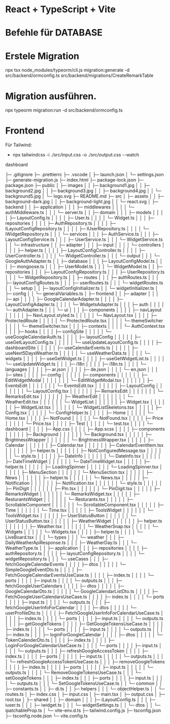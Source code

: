 # React + TypeScript + Vite

# Befehle für DATABASE

# Erstele Migration

npx tsx node_modules/typeorm/cli.js migration:generate -d src/backend/ormconfig.ts src/backend/migrations/CreateRemarkTable

# Migration ausführen.

npx typeorm migration:run -d src/backend/ormconfig.ts

# Frontend

Für Tailwind:

- npx tailwindcss -i ./src/input.css -o ./src/output.css --watch

dashboard

├─ .gitignore
├─ .prettierrc
├─ .vscode
│ ├─ launch.json
│ └─ settings.json
├─ generate-migration.js
├─ index.html
├─ package-lock.json
├─ package.json
├─ public
│ ├─ images
│ │ ├─ background1.jpg
│ │ ├─ background2.jpg
│ │ ├─ background3.jpg
│ │ ├─ background4.jpg
│ │ └─ background5.jpg
│ └─ logo.svg
├─ README.md
├─ src
│ ├─ assets
│ │ ├─ background-dark.jpg
│ │ ├─ background-light.jpg
│ │ └─ react.svg
│ ├─ backend
│ │ ├─ application
│ │ │ ├─ middlewares
│ │ │ │ └─ authMiddleware.ts
│ │ │ └─ server.ts
│ │ ├─ domain
│ │ │ ├─ models
│ │ │ │ ├─ LayoutConfig.ts
│ │ │ │ ├─ User.ts
│ │ │ │ └─ Widget.ts
│ │ │ ├─ repositories
│ │ │ │ ├─ AuthRepository.ts
│ │ │ │ ├─ ILayoutConfigRepository.ts
│ │ │ │ ├─ IUserRepository.ts
│ │ │ │ └─ IWidgetRepository.ts
│ │ │ └─ services
│ │ │ ├─ AuthService.ts
│ │ │ ├─ LayoutConfigService.ts
│ │ │ ├─ UserService.ts
│ │ │ └─ WidgetService.ts
│ │ └─ infrastructure
│ │ ├─ adapter
│ │ │ ├─ input
│ │ │ │ └─ controllers
│ │ │ │ ├─ helper.ts
│ │ │ │ ├─ LayoutConfigController.ts
│ │ │ │ ├─ UserController.ts
│ │ │ │ └─ WidgetController.ts
│ │ │ └─ output
│ │ │ └─ GoogleAuthAdapter.ts
│ │ ├─ database
│ │ │ ├─ LayoutConfigModel.ts
│ │ │ ├─ mongoose.ts
│ │ │ ├─ UserModel.ts
│ │ │ └─ WidgetModel.ts
│ │ ├─ repositories
│ │ │ ├─ LayoutConfigRepository.ts
│ │ │ ├─ UserRepository.ts
│ │ │ └─ WidgetRepository.ts
│ │ ├─ routes
│ │ │ ├─ authRoutes.ts
│ │ │ ├─ layoutConfigRoutes.ts
│ │ │ ├─ userRoutes.ts
│ │ │ └─ widgetRoutes.ts
│ │ └─ setup
│ │ ├─ layoutConfigInitializer.ts
│ │ └─ widgetInitializer.ts
│ ├─ config
│ │ └─ generalVariables.ts
│ ├─ frontend
│ │ ├─ adapter
│ │ │ ├─ api
│ │ │ │ ├─ GoogleCalendarAdapter.ts
│ │ │ │ ├─ LayoutConfigAdapter.ts
│ │ │ │ └─ WidgetsAdapter.ts
│ │ │ ├─ auth
│ │ │ │ └─ authAdapter.ts
│ │ │ └─ ui
│ │ │ ├─ components
│ │ │ │ ├─ navLayout
│ │ │ │ │ ├─ NavLayout.styled.ts
│ │ │ │ │ └─ NavLayout.tsx
│ │ │ │ ├─ ProtectedRoute
│ │ │ │ │ └─ ProtectedRoute.tsx
│ │ │ │ └─ themeSwitcher
│ │ │ │ └─ themeSwitcher.tsx
│ │ │ ├─ contexts
│ │ │ │ └─ AuthContext.tsx
│ │ │ ├─ hooks
│ │ │ │ ├─ configSite
│ │ │ │ │ └─ useGoogleCalendarAuth.ts
│ │ │ │ ├─ layoutConfig
│ │ │ │ │ ├─ useGetLayoutConfig.ts
│ │ │ │ │ └─ useUpdateLayoutConfig.ts
│ │ │ │ ├─ dashboardSite
│ │ │ │ │ ├─ useCalendarEvents.ts
│ │ │ │ │ ├─ useNext5DaysWeather.ts
│ │ │ │ │ └─ useWeatherData.ts
│ │ │ │ └─ widgets
│ │ │ │ ├─ useGetWidget.ts
│ │ │ │ ├─ useGetWidgetList.ts
│ │ │ │ └─ useUpdateWidget.ts
│ │ │ ├─ i18n
│ │ │ │ ├─ i18n.ts
│ │ │ │ └─ languages
│ │ │ │ ├─ ar.json
│ │ │ │ ├─ de.json
│ │ │ │ └─ en.json
│ │ │ ├─ sites
│ │ │ │ ├─ config
│ │ │ │ │ ├─ components
│ │ │ │ │ │ ├─ EditWidgetModal
│ │ │ │ │ │ │ └─ EditWidgetModal.tsx
│ │ │ │ │ │ ├─ EventsEdit
│ │ │ │ │ │ │ └─ EventsEdit.tsx
│ │ │ │ │ │ ├─ LayoutConfig
│ │ │ │ │ │ │ └─ LayoutConfig.tsx
│ │ │ │ │ │ ├─ RemarksEdit
│ │ │ │ │ │ │ └─ RemarksEdit.tsx
│ │ │ │ │ │ ├─ WeatherEdit
│ │ │ │ │ │ │ └─ WeatherEdit.tsx
│ │ │ │ │ │ └─ WidgetList
│ │ │ │ │ │ ├─ Widget.tsx
│ │ │ │ │ │ ├─ WidgetList.tsx
│ │ │ │ │ │ └─ WidgetListSkeletons.tsx
│ │ │ │ │ ├─ Config.tsx
│ │ │ │ │ └─ ConfigHelper.ts
│ │ │ │ ├─ Home
│ │ │ │ │ └─ Home.tsx
│ │ │ │ ├─ NotFound
│ │ │ │ │ └─ NotFound.tsx
│ │ │ │ ├─ Price
│ │ │ │ │ └─ Price.tsx
│ │ │ │ ├─ Test
│ │ │ │ │ └─ test.tsx
│ │ │ │ └─ dashboard
│ │ │ │ ├─ App.css
│ │ │ │ ├─ App.scss
│ │ │ │ ├─ components
│ │ │ │ │ ├─ Background
│ │ │ │ │ │ └─ Background.tsx
│ │ │ │ │ ├─ BrightnessWrapper
│ │ │ │ │ │ └─ BrightnessWrapper.tsx
│ │ │ │ │ ├─ Calendar
│ │ │ │ │ │ ├─ Calendar.tsx
│ │ │ │ │ │ ├─ CalendarEventItem.tsx
│ │ │ │ │ │ ├─ helper.ts
│ │ │ │ │ │ ├─ NotConfiguredMessage.tsx
│ │ │ │ │ │ └─ style.ts
│ │ │ │ │ ├─ DateInfo
│ │ │ │ │ │ └─ DateInfo.tsx
│ │ │ │ │ ├─ DateTimeWidget
│ │ │ │ │ │ └─ DateTimeWidget.tsx
│ │ │ │ │ ├─ helper.ts
│ │ │ │ │ ├─ LoadingSpinner
│ │ │ │ │ │ └─ LoadingSpinner.tsx
│ │ │ │ │ ├─ MenuSection
│ │ │ │ │ │ └─ MenuSection.tsx
│ │ │ │ │ ├─ News
│ │ │ │ │ │ ├─ helper.ts
│ │ │ │ │ │ └─ News.tsx
│ │ │ │ │ ├─ Notification
│ │ │ │ │ │ ├─ Notification.tsx
│ │ │ │ │ │ └─ style.ts
│ │ │ │ │ ├─ PinDigit
│ │ │ │ │ │ ├─ Pin.tsx
│ │ │ │ │ │ └─ PinDigit.tsx
│ │ │ │ │ ├─ RemarksWidget
│ │ │ │ │ │ └─ RemarksWidget.tsx
│ │ │ │ │ ├─ ResturantsWidget
│ │ │ │ │ │ └─ Resturants.tsx
│ │ │ │ │ ├─ ScrollableComponent
│ │ │ │ │ │ └─ ScrollableComponent.tsx
│ │ │ │ │ ├─ Time
│ │ │ │ │ │ └─ Time.tsx
│ │ │ │ │ ├─ ToolsWidget
│ │ │ │ │ │ └─ ToolsWidget.tsx
│ │ │ │ │ ├─ UserStatusButton
│ │ │ │ │ │ └─ UserStatusButton.tsx
│ │ │ │ │ ├─ WeatherWidget
│ │ │ │ │ │ ├─ helper.ts
│ │ │ │ │ │ ├─ Weather.tsx
│ │ │ │ │ │ └─ WeatherSnap.tsx
│ │ │ │ │ └─ Widgets
│ │ │ │ │ └─ Widgets.tsx
│ │ │ │ ├─ helper.ts
│ │ │ │ └─ LiveBoard.tsx
│ │ │ └─ types
│ │ │ └─ weather
│ │ │ ├─ DailyWeatherApiResponse.ts
│ │ │ ├─ WeatherDay.ts
│ │ │ └─ WeatherType.ts
│ │ ├─ application
│ │ │ ├─ repositories
│ │ │ │ ├─ authRepository.ts
│ │ │ │ ├─ layoutConfigRepository.ts
│ │ │ │ └─ widgetRepository.ts
│ │ │ └─ useCases
│ │ │ ├─ fetchGoogleCalendarEvents
│ │ │ │ ├─ dtos
│ │ │ │ │ └─ SimpleGoogleEventDto.ts
│ │ │ │ ├─ FetchGoogleCalendarEventsUseCase.ts
│ │ │ │ ├─ index.ts
│ │ │ │ └─ ports
│ │ │ │ ├─ input.ts
│ │ │ │ └─ outputs.ts
│ │ │ ├─ fetchGoogleUserCalendars
│ │ │ │ ├─ dtos
│ │ │ │ │ ├─ GoogleCalendarDto.ts
│ │ │ │ │ └─ GoogleCalendarListDto.ts
│ │ │ │ ├─ FetchGoogleUserCalendarsUseCase.ts
│ │ │ │ ├─ index.ts
│ │ │ │ └─ ports
│ │ │ │ ├─ input.ts
│ │ │ │ └─ outputs.ts
│ │ │ ├─ fetchGoogleUserInfoForCalendar
│ │ │ │ ├─ dtos
│ │ │ │ │ └─ userProfileDto.ts
│ │ │ │ ├─ FetchGoogleUserInfoForCalendarUseCase.ts
│ │ │ │ ├─ index.ts
│ │ │ │ └─ ports
│ │ │ │ ├─ input.ts
│ │ │ │ └─ outputs.ts
│ │ │ ├─ getGoogleTokens
│ │ │ │ ├─ GetGoogleTokensUseCase.ts
│ │ │ │ ├─ index.ts
│ │ │ │ └─ ports
│ │ │ │ ├─ input.ts
│ │ │ │ └─ outputs.ts
│ │ │ ├─ index.ts
│ │ │ ├─ loginForGoogleCalendar
│ │ │ │ ├─ dtos
│ │ │ │ │ └─ TokenCalenderDto.ts
│ │ │ │ ├─ index.ts
│ │ │ │ ├─ LoginForGoogleCalendarUseCase.ts
│ │ │ │ └─ ports
│ │ │ │ ├─ input.ts
│ │ │ │ └─ outputs.ts
│ │ │ ├─ refreshGoogleAccessToken
│ │ │ │ ├─ index.ts
│ │ │ │ ├─ ports
│ │ │ │ │ ├─ input.ts
│ │ │ │ │ └─ outputs.ts
│ │ │ │ └─ refreshGoogleAccessTokenUseCase.ts
│ │ │ ├─ removeGoogleTokens
│ │ │ │ ├─ index.ts
│ │ │ │ ├─ ports
│ │ │ │ │ ├─ input.ts
│ │ │ │ │ └─ outputs.ts
│ │ │ │ └─ RemoveGoogleTokensUseCase.ts
│ │ │ └─ setGoogleTokens
│ │ │ ├─ index.ts
│ │ │ ├─ ports
│ │ │ │ ├─ input.ts
│ │ │ │ └─ outputs.ts
│ │ │ └─ SetGoogleTokensUseCase.ts
│ │ └─ common
│ │ ├─ constants.ts
│ │ ├─ di.ts
│ │ ├─ helpers
│ │ │ └─ objectHelper.ts
│ │ └─ routes.ts
│ ├─ index.css
│ ├─ input.css
│ ├─ main.tsx
│ ├─ output.css
│ ├─ root.tsx
│ ├─ shared
│ │ ├─ domain
│ │ │ ├─ iLayoutConfig.ts
│ │ │ ├─ iuser.ts
│ │ │ ├─ iwidget.ts
│ │ │ └─ widgetSettings.ts
│ │ └─ dtos
│ │ └─ ipatchableProp.ts
│ └─ vite-env.d.ts
├─ tailwind.config.js
├─ tsconfig.json
├─ tsconfig.node.json
└─ vite.config.ts
